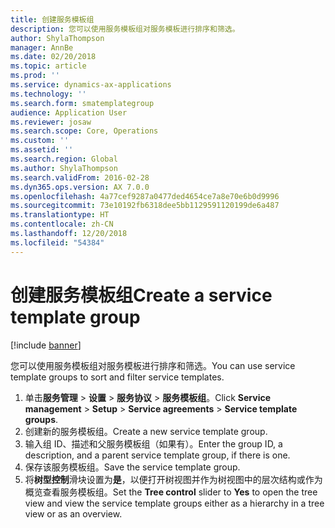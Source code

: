 ```yaml
---
title: 创建服务模板组
description: 您可以使用服务模板组对服务模板进行排序和筛选。
author: ShylaThompson
manager: AnnBe
ms.date: 02/20/2018
ms.topic: article
ms.prod: ''
ms.service: dynamics-ax-applications
ms.technology: ''
ms.search.form: smatemplategroup
audience: Application User
ms.reviewer: josaw
ms.search.scope: Core, Operations
ms.custom: ''
ms.assetid: ''
ms.search.region: Global
ms.author: ShylaThompson
ms.search.validFrom: 2016-02-28
ms.dyn365.ops.version: AX 7.0.0
ms.openlocfilehash: 4a77cef9287a0477ded4654ce7a8e70e6b0d9996
ms.sourcegitcommit: 73e10192fb6318dee5bb1129591120199de6a487
ms.translationtype: HT
ms.contentlocale: zh-CN
ms.lasthandoff: 12/20/2018
ms.locfileid: "54384"
---
```

# <a name="create-a-service-template-group"></a><span data-ttu-id="5c1af-103">创建服务模板组</span><span class="sxs-lookup"><span data-stu-id="5c1af-103">Create a service template group</span></span>  

[!include [banner](../includes/banner.md)]

<span data-ttu-id="5c1af-104">您可以使用服务模板组对服务模板进行排序和筛选。</span><span class="sxs-lookup"><span data-stu-id="5c1af-104">You can use service template groups to sort and filter service templates.</span></span>

1. <span data-ttu-id="5c1af-105">单击**服务管理** \> **设置** \> **服务协议** \> **服务模板组**。</span><span class="sxs-lookup"><span data-stu-id="5c1af-105">Click **Service management** \> **Setup** \> **Service agreements** \> **Service template groups**.</span></span>
2. <span data-ttu-id="5c1af-106">创建新的服务模板组。</span><span class="sxs-lookup"><span data-stu-id="5c1af-106">Create a new service template group.</span></span>
3. <span data-ttu-id="5c1af-107">输入组 ID、描述和父服务模板组（如果有）。</span><span class="sxs-lookup"><span data-stu-id="5c1af-107">Enter the group ID, a description, and a parent service template group, if there is one.</span></span>
4. <span data-ttu-id="5c1af-108">保存该服务模板组。</span><span class="sxs-lookup"><span data-stu-id="5c1af-108">Save the service template group.</span></span>
5. <span data-ttu-id="5c1af-109">将**树型控制**滑块设置为**是**，以便打开树视图并作为树视图中的层次结构或作为概览查看服务模板组。</span><span class="sxs-lookup"><span data-stu-id="5c1af-109">Set the **Tree control** slider to **Yes** to open the tree view and view the service template groups either as a hierarchy in a tree view or as an overview.</span></span>



